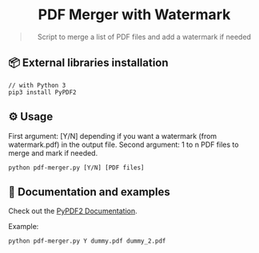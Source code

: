 <div align="center">
  <h1>PDF Merger with Watermark</h1>
  <blockquote>Script to merge a list of PDF files and add a watermark if needed</blockquote>
</div>

## 📦 External libraries installation

```
// with Python 3
pip3 install PyPDF2
```

## ⚙️ Usage

First argument: [Y/N] depending if you want a watermark (from watermark.pdf) in the output file.
Second argument: 1 to n PDF files to merge and mark if needed.

```
python pdf-merger.py [Y/N] [PDF files]
```

## 📜 Documentation and examples

Check out the [PyPDF2 Documentation](https://pythonhosted.org/PyPDF2/).

Example:

```
python pdf-merger.py Y dummy.pdf dummy_2.pdf
```
